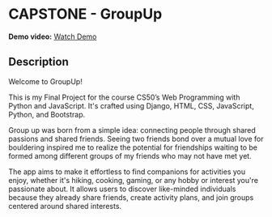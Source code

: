 # CAPSTONE - GroupUp

**Demo video:** [Watch Demo](https://youtu.be/#)

## Description

Welcome to GroupUp!

This is my Final Project for the course CS50’s Web Programming with Python and JavaScript. It's crafted using Django, HTML, CSS, JavaScript, Python, and Bootstrap.

Group up was born from a simple idea: connecting people through shared passions and shared friends. Seeing two friends bond over a mutual love for bouldering inspired me to realize the potential for friendships waiting to be formed among different groups of my friends who may not have met yet.

The app aims to make it effortless to find companions for activities you enjoy, whether it's hiking, cooking, gaming, or any hobby or interest you're passionate about. It allows users to discover like-minded individuals because they already share friends, create activity plans, and join groups centered around shared interests.


